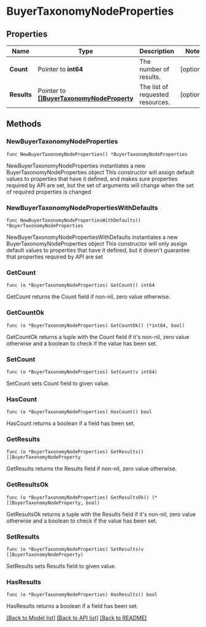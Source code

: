 # BuyerTaxonomyNodeProperties

## Properties

Name | Type | Description | Notes
------------ | ------------- | ------------- | -------------
**Count** | Pointer to **int64** | The number of results. | [optional] 
**Results** | Pointer to [**[]BuyerTaxonomyNodeProperty**](BuyerTaxonomyNodeProperty.md) | The list of requested resources. | [optional] 

## Methods

### NewBuyerTaxonomyNodeProperties

`func NewBuyerTaxonomyNodeProperties() *BuyerTaxonomyNodeProperties`

NewBuyerTaxonomyNodeProperties instantiates a new BuyerTaxonomyNodeProperties object
This constructor will assign default values to properties that have it defined,
and makes sure properties required by API are set, but the set of arguments
will change when the set of required properties is changed

### NewBuyerTaxonomyNodePropertiesWithDefaults

`func NewBuyerTaxonomyNodePropertiesWithDefaults() *BuyerTaxonomyNodeProperties`

NewBuyerTaxonomyNodePropertiesWithDefaults instantiates a new BuyerTaxonomyNodeProperties object
This constructor will only assign default values to properties that have it defined,
but it doesn't guarantee that properties required by API are set

### GetCount

`func (o *BuyerTaxonomyNodeProperties) GetCount() int64`

GetCount returns the Count field if non-nil, zero value otherwise.

### GetCountOk

`func (o *BuyerTaxonomyNodeProperties) GetCountOk() (*int64, bool)`

GetCountOk returns a tuple with the Count field if it's non-nil, zero value otherwise
and a boolean to check if the value has been set.

### SetCount

`func (o *BuyerTaxonomyNodeProperties) SetCount(v int64)`

SetCount sets Count field to given value.

### HasCount

`func (o *BuyerTaxonomyNodeProperties) HasCount() bool`

HasCount returns a boolean if a field has been set.

### GetResults

`func (o *BuyerTaxonomyNodeProperties) GetResults() []BuyerTaxonomyNodeProperty`

GetResults returns the Results field if non-nil, zero value otherwise.

### GetResultsOk

`func (o *BuyerTaxonomyNodeProperties) GetResultsOk() (*[]BuyerTaxonomyNodeProperty, bool)`

GetResultsOk returns a tuple with the Results field if it's non-nil, zero value otherwise
and a boolean to check if the value has been set.

### SetResults

`func (o *BuyerTaxonomyNodeProperties) SetResults(v []BuyerTaxonomyNodeProperty)`

SetResults sets Results field to given value.

### HasResults

`func (o *BuyerTaxonomyNodeProperties) HasResults() bool`

HasResults returns a boolean if a field has been set.


[[Back to Model list]](../README.md#documentation-for-models) [[Back to API list]](../README.md#documentation-for-api-endpoints) [[Back to README]](../README.md)


